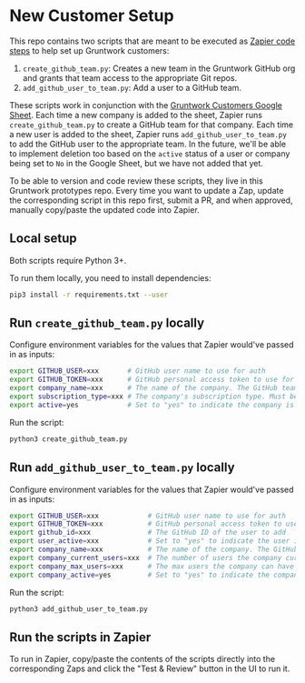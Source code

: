 # New Customer Setup

This repo contains two scripts that are meant to be executed as [Zapier code 
steps](https://zapier.com/help/create/code-webhooks/use-python-code-in-zaps) to help set up Gruntwork customers: 

1. `create_github_team.py`: Creates a new team in the Gruntwork GitHub org and grants that team access to the 
   appropriate Git repos.
1. `add_github_user_to_team.py`: Add a user to a GitHub team.    

These scripts work in conjunction with the [Gruntwork Customers Google 
Sheet](https://docs.google.com/spreadsheets/d/1vvUoSZxoGhWVQhyFbceRsFTbSi3jt-0MYKDgGBSt6Jc/edit#gid=0). Each time a
new company is added to the sheet, Zapier runs `create_github_team.py` to create a GitHub team for that company. Each
time a new user is added to the sheet, Zapier runs `add_github_user_to_team.py` to add the GitHub user to the 
appropriate team. In the future, we'll be able to implement deletion too based on the `active` status of a user or 
company being set to `No` in the Google Sheet, but we have not added that yet.

To be able to version and code review these scripts, they live in this Gruntwork prototypes repo. Every time you want 
to update a Zap, update the corresponding script in this repo first, submit a PR, and when approved, manually 
copy/paste the updated code into Zapier.




## Local setup

Both scripts require Python 3+.

To run them locally, you need to install dependencies:

```bash
pip3 install -r requirements.txt --user
```




## Run `create_github_team.py` locally

Configure environment variables for the values that Zapier would've passed in as inputs:

```bash
export GITHUB_USER=xxx       # GitHub user name to use for auth
export GITHUB_TOKEN=xxx      # GitHub personal access token to use for auth
export company_name=xxx      # The name of the company. The GitHub team will use a dasherized version of this name.
export subscription_type=xxx # The company's subscription type. Must be one of: aws, gcp, enterprise.
export active=yes            # Set to "yes" to indicate the company is active and a GitHub team should be created.
```

Run the script:

```bash
python3 create_github_team.py
```




## Run `add_github_user_to_team.py` locally

Configure environment variables for the values that Zapier would've passed in as inputs:

```bash
export GITHUB_USER=xxx            # GitHub user name to use for auth
export GITHUB_TOKEN=xxx           # GitHub personal access token to use for auth
export github_id=xxx              # The GitHub ID of the user to add
export user_active=xxx            # Set to "yes" to indicate the user is active and should be added to the team.
export company_name=xxx           # The name of the company. The GitHub team will be found by dasherizing this name.
export company_current_users=xxx  # The number of users the company currently has.
export company_max_users=xxx      # The max users the company can have per its contract.
export company_active=yes         # Set to "yes" to indicate the company is active and more users can be added.
```

Run the script:

```bash
python3 add_github_user_to_team.py
```




## Run the scripts in Zapier

To run in Zapier, copy/paste the contents of the scripts directly into the corresponding Zaps and click the 
"Test & Review" button in the UI to run it.